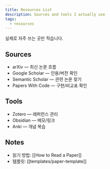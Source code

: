 ```yaml
---
title: Resources List
description: Sources and tools I actually use
tags:
  - resources
---
```


실제로 자주 쓰는 곳만 적습니다.

## Sources
- arXiv — 최신 논문 흐름
- Google Scholar — 인용/버전 확인
- Semantic Scholar — 관련 논문 찾기
- Papers With Code — 구현/비교표 확인

## Tools
- Zotero — 레퍼런스 관리
- Obsidian — 메모/링크
- Anki — 개념 복습

## Notes
- 읽기 방법: [[How to Read a Paper]]
- 템플릿: [[templates/paper-template]]
